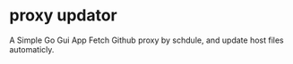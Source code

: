 # proxy updator
A Simple Go Gui App Fetch Github proxy by schdule, and update host files automaticly.
